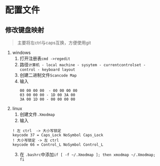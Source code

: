 # 配置文件

## 修改键盘映射
> 主要将左ctrl与caps互换，方便使用git


1. windows
    1. 打开注册表`cmd ->regedit`
    2. 路径`计算机 - local machine - sysytem - currentcontrolset - control - keyboard layout`
    3. 创建二进制文件`Scancode Map`
    4. 输入
        ```
        00 00 00 00  - 00 00 00 00
        03 00 00 00 - 1D 00 3A 00
        3A 00 1D 00 - 00 00 00 00
        ```
2. linux
    1. 创建文件`.Xmodmap`
    2. 输入
    ```
    ! 左 ctrl  -> 大小写锁定
    keycode 37 = Caps_Lock NoSymbol Caps_Lock
    ! 大小写锁定 -> 左 ctrl
    keycode 66 = Control_L NoSymbol Control_L
    ```
    3. 在 `.bashrc`中添加`if [ -f ~/.Xmodmap ]; then xmodmap ~/.Xmodmap; fi`
    
